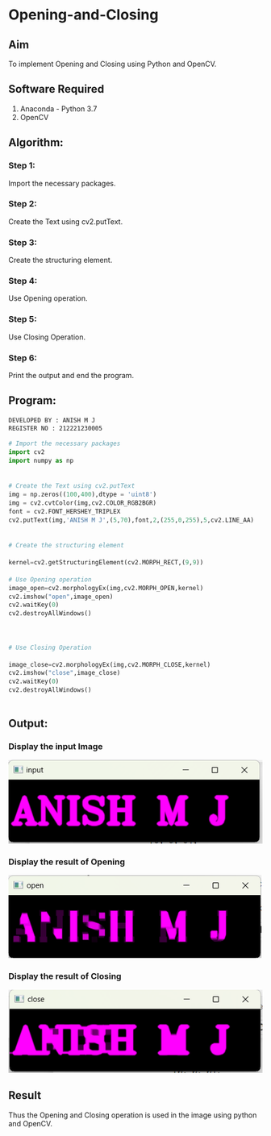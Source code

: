 # Opening-and-Closing

## Aim
To implement Opening and Closing using Python and OpenCV.

## Software Required
1. Anaconda - Python 3.7
2. OpenCV
## Algorithm:
### Step 1:
Import the necessary packages.

### Step 2:
Create the Text using cv2.putText.

### Step 3:
Create the structuring element.

### Step 4:
Use Opening operation.

### Step 5:
Use Closing Operation.

### Step 6:
Print the output and end the program.
 
## Program:
~~~
DEVELOPED BY : ANISH M J
REGISTER NO : 212221230005
~~~


``` Python
# Import the necessary packages
import cv2
import numpy as np


# Create the Text using cv2.putText
img = np.zeros((100,400),dtype = 'uint8')
img = cv2.cvtColor(img,cv2.COLOR_RGB2BGR)
font = cv2.FONT_HERSHEY_TRIPLEX
cv2.putText(img,'ANISH M J',(5,70),font,2,(255,0,255),5,cv2.LINE_AA)


# Create the structuring element

kernel=cv2.getStructuringElement(cv2.MORPH_RECT,(9,9))

# Use Opening operation
image_open=cv2.morphologyEx(img,cv2.MORPH_OPEN,kernel)
cv2.imshow("open",image_open)
cv2.waitKey(0)
cv2.destroyAllWindows()



# Use Closing Operation

image_close=cv2.morphologyEx(img,cv2.MORPH_CLOSE,kernel)
cv2.imshow("close",image_close)
cv2.waitKey(0)
cv2.destroyAllWindows()



```
## Output:

### Display the input Image
![p](input.png)

### Display the result of Opening
![p](open.png)

### Display the result of Closing
![p](close.png)

## Result
Thus the Opening and Closing operation is used in the image using python and OpenCV.